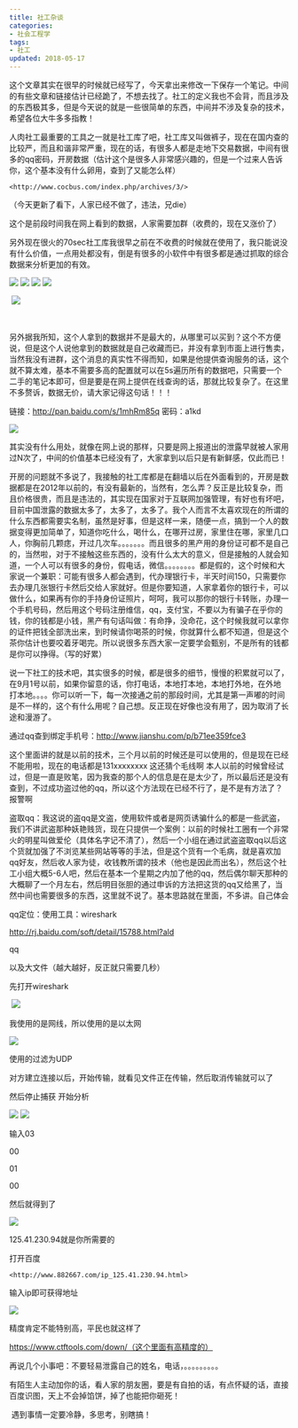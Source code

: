 ```yaml
---
title: 社工杂谈
categories:
- 社会工程学
tags:
- 社工
updated: 2018-05-17
---
```


这个文章其实在很早的时候就已经写了，今天拿出来修改一下保存一个笔记。中间的有些文章和链接估计已经跪了，不想去找了。社工的定义我也不会背，而且涉及的东西极其多，但是今天说的就是一些很简单的东西，中间并不涉及复杂的技术，希望各位大牛多多指教！

​     人肉社工最重要的工具之一就是社工库了吧，社工库又叫做裤子，现在在国内查的比较严，而且和谐非常严重，现在的话，有很多人都是走地下交易数据，中间有很多的qq密码，开房数据（估计这个是很多人非常感兴趣的，但是一个过来人告诉你，这个基本没有什么卵用，查到了又能怎么样）

```
<http://www.cocbus.com/index.php/archives/3/>
```

（今天更新了看下，人家已经不做了，违法，兄die）

这个是前段时间我在网上看到的数据，人家需要加群（收费的，现在又涨价了）

另外现在很火的70sec社工库我很早之前在不收费的时候就在使用了，我只能说没有什么价值，一点用处都没有，倒是有很多的小软件中有很多都是通过抓取的综合数据来分析更加的有效。

<img src="{{ site.url }}/assets//blog_images/社工_01.jpg"/>

<img src="{{ site.url }}/assets//blog_images/社工_02.jpg"/>

<img src="{{ site.url }}/assets//blog_images/社工_03.jpg"/>

<img src="{{ site.url }}/assets//blog_images/社工_04.jpg"/>

​                                      <img src="{{ site.url }}/assets//blog_images/社工_05.jpg"/>  

​                                      

另外据我所知，这个人拿到的数据并不是最大的，从哪里可以买到？这个不方便说，但是这个人说他拿到的数据就是自己收藏而已，并没有拿到市面上进行售卖，当然我没有进群，这个消息的真实性不得而知，如果是他提供查询服务的话，这个就不算太难，基本不需要多高的配置就可以在5s遍历所有的数据吧，只需要一个二手的笔记本即可，但是要是在网上提供在线查询的话，那就比较复杂了。在这里不多赘诉，数据无价，请大家记得这句话！！！

 

链接：http://pan.baidu.com/s/1mhRm85q 密码：a1kd



<img src="{{ site.url }}/assets//blog_images/社工_06.jpg"/>

 



其实没有什么用处，就像在网上说的那样，只要是网上报道出的泄露早就被人家用过N次了，中间的价值基本已经没有了，大家拿到以后只是有新鲜感，仅此而已！

开房的问题就不多说了，我接触的社工库都是在翻墙以后在外面看到的，开房是数据都是在2012年以前的，有没有最新的，当然有，怎么弄？反正是比较复杂，而且价格很贵，而且是违法的，其实现在国家对于互联网加强管理，有好也有坏吧，目前中国泄露的数据太多了，太多了，太多了。我个人而言不太喜欢现在的所谓的什么东西都需要实名制，虽然是好事，但是这样一来，随便一点，搞到一个人的数据变得更加简单了，知道你吃什么，喝什么，在哪开过房，家里住在哪，家里几口人，你胸前几颗痣，开过几次车。。。。。。。而且很多的黑产用的身份证可都不是自己的，当然啦，对于不接触这些东西的，没有什么太大的意义，但是接触的人就会知道，一个人可以有很多的身份，假电话，微信。。。。。。。。都是假的，这个时候和大家说一个兼职：可能有很多人都会遇到，代办理银行卡，半天时间150，只需要你去办理几张银行卡然后交给人家就好。但是你要知道，人家拿着你的银行卡，可以做什么，如果再有你的手持身份证照片，呵呵，我可以那你的银行卡转账，办理一个手机号码，然后用这个号码注册维信，qq，支付宝，不要以为有骗子在乎你的钱，你的钱都是小钱，黑产有句话叫做：有命挣，没命花，这个时候我就可以拿你的证件把钱全部洗出来，到时候请你喝茶的时候，你就算什么都不知道，但是这个茶你估计也要咬着牙喝完。所以说很多东西大家一定要学会甄别，不是所有的钱都是你可以挣得。（写的好累）

   说一下社工的技术吧，其实很多的时候，都是很多的细节，慢慢的积累就可以了，在9月1号以前，如果你留意的话，你打电话，本地打本地，本地打外地，在外地打本地。。。。你可以听一下，每一次接通之前的那段时间，尤其是第一声嘟的时间是不一样的，这个有什么用呢？自己想。反正现在好像也没有用了，因为取消了长途和漫游了。

   通过qq查到绑定手机号：<http://www.jianshu.com/p/b71ee359fce3>

这个里面讲的就是以前的技术，三个月以前的时候还是可以使用的，但是现在已经不能用啦，现在的电话都是131xxxxxxxx   这还猜个毛线啊  本人以前的时候曾经试过，但是一直是败笔，因为我查的那个人的信息是在是太少了，所以最后还是没有查到，不过成功盗过他的qq，所以这个方法现在已经不行了，是不是有方法了？报警啊

盗取qq：我这说的盗qq是文盗，使用软件或者是网页诱骗什么的都是一些武盗，我们不讲武盗那种妖艳贱货，现在只提供一个案例：以前的时候社工圈有一个非常火的明星叫做爱伦（具体名字记不清了），然后一个小组在通过武盗盗取qq以后这个货就加强了不浏览某些网站等等的手法，但是这个货有一个毛病，就是喜欢加qq好友，然后收人家为徒，收钱教所谓的技术（他也是因此而出名），然后这个社工小组大概5-6人吧，然后在基本一个星期之内加了他的qq，然后偶尔聊天那种的大概聊了一个月左右，然后明目张胆的通过申诉的方法把这货的qq又给黑了，当然中间也需要很多的东西，这里就不说了。基本思路就在里面，不多讲。自己体会

 

 

qq定位：使用工具：wireshark  

<http://rj.baidu.com/soft/detail/15788.html?ald>

qq

以及大文件（越大越好，反正就只需要几秒）

先打开wireshark  

​				 <img src="{{ site.url }}/assets//blog_images/社工_07.jpg"/>

 我使用的是网线，所以使用的是以太网

 

<img src="{{ site.url }}/assets//blog_images/社工_08.jpg"/>

使用的过滤为UDP

对方建立连接以后，开始传输，就看见文件正在传输，然后取消传输就可以了

 然后停止捕获   开始分析

<img src="{{ site.url }}/assets//blog_images/社工_09.jpg"/>

 

<img src="{{ site.url }}/assets//blog_images/社工_10.jpg"/>

输入03

00

01

00

然后就得到了

<img src="{{ site.url }}/assets//blog_images/社工_11.jpg"/>

 



125.41.230.94就是你所需要的

打开百度

`<http://www.882667.com/ip_125.41.230.94.html>`

输入ip即可获得地址

<img src="{{ site.url }}/assets//blog_images/社工_12.jpg"/>



精度肯定不能特别高，平民也就这样了

https://www.ctftools.com/down/（这个里面有高精度的）

 再说几个小事吧：不要轻易泄露自己的姓名，电话，。。。。。。。。。

​                有陌生人主动加你的话，看人家的朋友圈，要是有自拍的话，有点怀疑的话，直接百度识图，天上不会掉馅饼，掉了也能把你砸死！

​                遇到事情一定要冷静，多思考，别瞎搞！

​               



​
